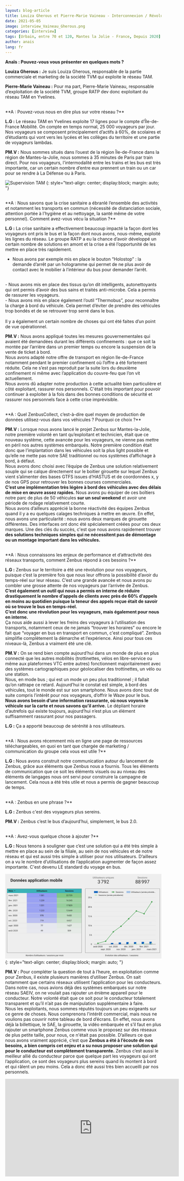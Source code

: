 ```yaml
---
layout: blog-article
title: Louiza Gherous et Pierre-Marie Vaineau - Interconnexion / Révolution / Information voyageurs
date: 2021-05-05
image: interview_Vaineau_Gherous.png
categories: [interview]
tags: [Urbain, entre 70 et 120, Mantes la Jolie - France, Depuis 2020]
author: anais
lang: fr
---
```


**Anaïs&nbsp;: Pouvez-vous vous présenter en quelques mots&nbsp;?**

**Louiza Gherous&nbsp;:** Je suis Louiza Gherous, responsable de la partie commerciale et marketing de la société TVM qui exploite le réseau TAM.

**Pierre-Marie Vaineau&nbsp;:** Pour ma part, Pierre-Marie Vaineau, responsable d’exploitation de la société TVM, groupe RATP dev donc exploitant du réseau TAM en Yvelines. 

<br>
**A&nbsp;: Pouvez-vous nous en dire plus sur votre réseau&nbsp;?**

**L.G&nbsp;:** Le réseau TAM en Yvelines exploite 17 lignes pour le compte d’Île-de-France Mobilité. On compte en temps normal, 25 000 voyageurs par jour. Nos voyageurs se composent principalement d’actifs à 60%, de scolaires et d’étudiants qui vont vers les lycées et les collèges du territoire et une partie de voyageurs lambdas. 

**PM.V&nbsp;:** Nous sommes situés dans l’ouest de la région Île-de-France dans la région de Mantes-la-Jolie, nous sommes à 35 minutes de Paris par train direct. Pour nos voyageurs, l'intermodalité entre les trains et les bus est très importante, car un certain nombre d’entre eux prennent un train ou un car pour se rendre à La Défense ou à Paris.

![Supervision TAM](/assets/img/blog/ScreenShot_réseau_TAM.png)
{: style="text-align: center; display:block; margin: auto; "}

<br>
**A&nbsp;: Nous savons que la crise sanitaire a ébranlé l’ensemble des activités et notamment les transports en commun (nécessité de distanciation sociale, attention portée à l’hygiène et au nettoyage, la santé même de votre personnel). Comment avez-vous vécu la situation&nbsp;?**

**L.G&nbsp;:** La crise sanitaire a effectivement beaucoup impacté la façon dont les voyageurs ont pris le bus et la façon dont nous avons, nous-même, exploité les lignes du réseau. Le groupe RATP a eu la chance d’avoir développé un certain nombre de solutions en amont et la crise a été l’opportunité de les mettre en place très rapidement.
<br>
- Nous avons par exemple mis en place le bouton “Holostop”&nbsp;: la demande d’arrêt par un hologramme qui permet de ne plus avoir de contact avec le mobilier à l’intérieur du bus pour demander l’arrêt.
<br>
- Nous avons mis en place des tissus qu’on dit intelligents, autonettoyants qui ont permis d’avoir des bus sains et traités anti-microbe. Cela a permis de rassurer les voyageurs. 
<br>
- Nous avons mis en place également l’outil “Thermobus”, pour reconnaître la charge à bord du véhicule. Cela permet d’éviter de prendre des véhicules trop bondés et de se retrouver trop serré dans le bus.
<br><br>
Il y a également un certain nombre de choses qui ont été faites d’un point de vue opérationnel.

**PM.V&nbsp;:** Nous avons appliqué toutes les mesures gouvernementales qui avaient été demandées durant les différents confinements : que ce soit la montée par l’arrière dans un premier temps ou encore la suspension de la vente de ticket à bord.
<br>
Nous avons adapté notre offre de transport en région Ile-de-France notamment pendant le premier confinement où l’offre a été fortement réduite. Cela ne s’est pas reproduit par la suite lors du deuxième confinement ni même avec l’application du couvre-feu que l’on vit actuellement.
<br>
Nous avons dû adapter notre production à cette actualité bien particulière et côté exploitant, rassurer nos personnels. C'était très important pour pouvoir continuer à exploiter à la fois dans des bonnes conditions de sécurité et rassurer nos personnels face à cette crise imprévisible. 

<br>
**A&nbsp;: Quel ZenbusCollect, c’est-à-dire quel moyen de production de données utilisez-vous dans vos véhicules&nbsp;? Pourquoi ce choix&nbsp;?**

**PM.V&nbsp;:** Lorsque nous avons lancé le projet Zenbus sur Mantes-la-Jolie, notre première volonté en tant qu’exploitant et technicien, était que ce nouveau système, cette avancée pour les voyageurs, ne vienne pas mettre en péril nos autres systèmes embarqués. Notre première condition était donc que l’implantation dans les véhicules soit la plus light possible et qu’elle ne mette pas notre SAE traditionnel ou nos systèmes d’affichage à bord, à défaut.
<br>
Nous avons donc choisi avec l’équipe de Zenbus une solution relativement souple qui se calque directement sur le boitier girouette sur lequel Zenbus vient s’alimenter des bases GTFS issues d’HASTUS et de coordonnées x, y de nos GPS pour retrouver les bonnes courses commerciales.
<br>
**C’est une implémentation très légère à bord des véhicules avec des délais de mise en œuvre assez rapides.** Nous avons pu équiper de ces boîtiers notre parc de plus de 50 véhicules **sur un seul weekend** et avoir une période de rodage relativement courte.
<br>
Nous avons d’ailleurs apprécié la bonne réactivité des équipes Zenbus quand il y a eu quelques calages techniques à mettre en œuvre. En effet, nous avons une particularité : nous avons deux marques de girouette différentes. Des interfaces ont donc été spécialement créées pour ces deux marques. Une des clés du succès, c'est que nous avons rapidement trouver **des solutions techniques simples qui ne nécessitent pas de démontage ou un montage important dans les véhicules.**

<br>
**A&nbsp;: Nous connaissons les enjeux de performance et d’attractivité des réseaux transports, comment Zenbus répond à ces besoins&nbsp;?**

**L.G&nbsp;:** Zenbus sur le territoire a été une révolution pour nos voyageurs, puisque c’est la première fois que nous leur offrons la possibilité d’avoir du temps-réel sur leur réseau. C’est une grande avancée et nous avons pu combler une grosse attente de nos voyageurs par l’arrivée de Zenbus.
<br>
**C’est également un outil qui nous a permis en interne de réduire drastiquement le nombre d’appels de clients avec près de 60% d’appels en moins au quotidien puisque la teneur des appels reçue était de savoir où se trouve le bus en temps-réel.**
<br>
**C’est donc une révolution pour les voyageurs, mais également pour nous en interne.**
<br>
Ça nous aide aussi à lever les freins des voyageurs à l’utilisation des transports, notamment ceux de ne jamais “trouver les horaires” ou encore le fait que “voyager en bus en transport en commun, c'est compliqué”. Zenbus simplifie complètement la démarche et l’expérience. Ainsi pour tous ces niveaux-là, Zenbus a vraiment été une clé. 

**PM.V&nbsp;:** On se rend bien compte aujourd’hui dans un monde de plus en plus connecté que les autres mobilités (trottinettes, vélos en libre-service ou même aux plateformes VTC entre autres) fonctionnent majoritairement avec des systèmes cartographiques pour géolocaliser des trottinettes, un vélo ou une station.
<br>
Nous, en mode bus&nbsp;; qui est un mode un peu plus traditionnel&nbsp;; il fallait qu’on rattrape ce retard. Aujourd’hui le constat est simple, à bord des véhicules, tout le monde est sur son smartphone. Nous avons donc tout de suite compris l’intérêt pour nos voyageurs, d’offrir le Waze pour le bus. **Nous avons besoin d’une information rassurante, où nous voyons le véhicule sur la carte et nous savons qu’il arrive.** Le dépliant horaire d’autrefois qui existe toujours, aujourd’hui n’est plus un élément suffisamment rassurant pour nos passagers.

**L.G&nbsp;:** Ça a apporté beaucoup de sérénité à nos utilisateurs.

<br>
**A&nbsp;: Nous avons récemment mis en ligne une page de ressources téléchargeables, en quoi en tant que chargée de marketing / communication du groupe cela vous est utile&nbsp;?**

**L.G&nbsp;:** Nous avons construit notre communication autour du lancement de Zenbus, grâce aux éléments que Zenbus nous a fournis. Tous les éléments de communication que ce soit les éléments visuels ou au niveau des éléments de langages nous ont servi pour construire la campagne de lancement. Cela nous a été très utile et nous a permis de gagner beaucoup de temps.

<br>
**A&nbsp;: Zenbus en une phrase&nbsp;?**

**L.G&nbsp;:** Zenbus c'est des voyageurs plus sereins.

**PM.V&nbsp;:** Zenbus c’est le bus d’aujourd’hui, simplement, le bus 2.0.

<br>
**A&nbsp;: Avez-vous quelque chose à ajouter&nbsp;?**

**L.G&nbsp;:** Nous tenons à souligner que c’est une solution qui a été très simple à mettre en place au sein de la filiale, au sein de nos véhicules et de notre réseau et qui est aussi très simple à utiliser pour nos utilisateurs. D’ailleurs on a vu le nombre d’utilisations de l’application augmenter de façon assez importante. C'est devenu LE standard du voyage en bus.

![Usages TAM](/assets/img/blog/usagesapp_TAM.png)
{: style="text-align: center; display:block; margin: auto; "}

**PM.V&nbsp;:** Pour compléter la question de tout à l’heure, en exploitation comme pour Zenbus, il existe plusieurs manières d’utiliser Zenbus. On sait notamment que certains réseaux utilisent l’application pour les conducteurs. Dans notre cas, nous avions déjà des systèmes embarqués sur notre réseau SAEIV, on ne voulait pas rajouter un énième appareil pour le conducteur. Notre volonté était que ce soit pour le conducteur totalement transparent et qu’il n’ait pas de manipulation supplémentaire à faire.
<br>
Nous les exploitants, nous sommes réputés toujours un peu exigeants sur ce genre de choses. Nous comprenons l'intérêt commercial, mais nous ne voulions pas couvrir notre tableau de bord d’écrans. En effet, nous avons déjà la billettique, le SAE, la girouette, la vidéo embarquée et s’il faut en plus rajouter un smartphone Zenbus comme vous le proposez sur des réseaux de plus petite taille, pour nous, ce n'était pas possible. D’ailleurs ce que nous avons vraiment apprécié, c’est que **Zenbus a été à l’écoute de nos besoins, a bien compris cet enjeu et a su nous proposer une solution qui pour le conducteur est complètement transparente.** Zenbus c’est aussi le meilleur allié du conducteur parce que quelque part les voyageurs qui ont l’application, ce sont des voyageurs plus sereins quand ils montent à bord et qui râlent un peu moins. Cela a donc été aussi très bien accueilli par nos personnels.

<iframe style="margin: 0 auto; display:block;" width="560" height="315" src="https://youtube.com/embed/z0INqzbPV80" frameborder="0" allow="autoplay; encrypted-media" allowfullscreen></iframe>